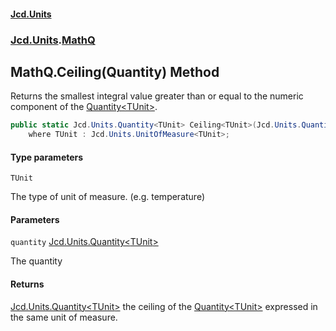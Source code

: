 #### [Jcd.Units](index 'index')
### [Jcd.Units](Jcd.Units 'Jcd.Units').[MathQ](MathQ 'Jcd.Units.MathQ')

## MathQ.Ceiling<TUnit>(Quantity<TUnit>) Method

Returns the smallest integral value greater than or equal to the numeric component of the
[Quantity&lt;TUnit&gt;](Quantity_TUnit_ 'Jcd.Units.Quantity<TUnit>').

```csharp
public static Jcd.Units.Quantity<TUnit> Ceiling<TUnit>(Jcd.Units.Quantity<TUnit> quantity)
    where TUnit : Jcd.Units.UnitOfMeasure<TUnit>;
```
#### Type parameters

<a name='Jcd.Units.MathQ.Ceiling_TUnit_(Jcd.Units.Quantity_TUnit_).TUnit'></a>

`TUnit`

The type of unit of measure. (e.g. temperature)
#### Parameters

<a name='Jcd.Units.MathQ.Ceiling_TUnit_(Jcd.Units.Quantity_TUnit_).quantity'></a>

`quantity` [Jcd.Units.Quantity&lt;](Quantity_TUnit_ 'Jcd.Units.Quantity<TUnit>')[TUnit](MathQ.Ceiling.wn0F2u1AKJ8xjTY+ApJFjQ#Jcd.Units.MathQ.Ceiling_TUnit_(Jcd.Units.Quantity_TUnit_).TUnit 'Jcd.Units.MathQ.Ceiling<TUnit>(Jcd.Units.Quantity<TUnit>).TUnit')[&gt;](Quantity_TUnit_ 'Jcd.Units.Quantity<TUnit>')

The quantity

#### Returns
[Jcd.Units.Quantity&lt;](Quantity_TUnit_ 'Jcd.Units.Quantity<TUnit>')[TUnit](MathQ.Ceiling.wn0F2u1AKJ8xjTY+ApJFjQ#Jcd.Units.MathQ.Ceiling_TUnit_(Jcd.Units.Quantity_TUnit_).TUnit 'Jcd.Units.MathQ.Ceiling<TUnit>(Jcd.Units.Quantity<TUnit>).TUnit')[&gt;](Quantity_TUnit_ 'Jcd.Units.Quantity<TUnit>')
the ceiling of the [Quantity&lt;TUnit&gt;](Quantity_TUnit_ 'Jcd.Units.Quantity<TUnit>') expressed in the same unit of measure.